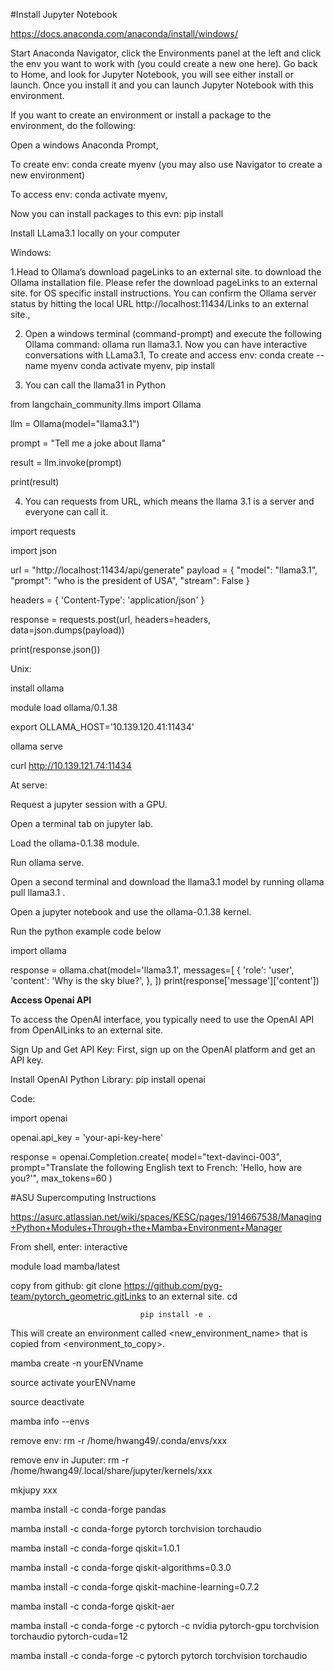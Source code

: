#Install Jupyter Notebook

https://docs.anaconda.com/anaconda/install/windows/

Start Anaconda Navigator,   click the Environments panel at the left and click the env you want to work with (you could create a new one here). 
Go back to Home, and look for Jupyter Notebook, you will see either install or launch.  Once you install it and you can launch Jupyter Notebook with this environment. 

If you  want to create an environment or install a package to the environment, do the following: 

Open a windows  Anaconda Prompt,  

To create  env:   conda create  myenv   (you may also use Navigator to create a new environment)

To access env:    conda activate myenv, 

Now you can install packages to this evn:   pip install 

Install LLama3.1 locally on your computer

Windows: 

1.Head to Ollama’s download pageLinks to an external site. to download the Ollama installation file.  Please refer the download pageLinks to an external site. for OS specific install instructions.  You can confirm the Ollama server status by hitting the local URL http://localhost:11434/Links to an external site., 

2. Open a windows terminal (command-prompt) and execute the following Ollama command:   ollama run llama3.1.  Now you can have interactive conversations with LLama3.1,   To create and access env:   conda create --name myenv  conda activate myenv,   pip install  

3.  You can call the llama31 in Python

from langchain_community.llms import Ollama

llm = Ollama(model="llama3.1")

prompt = "Tell me a joke about llama"

result = llm.invoke(prompt)

print(result)

4. You can requests from URL, which means  the llama 3.1 is a server and everyone can call it. 

import requests

import json

url = "http://localhost:11434/api/generate"
payload = {
    "model": "llama3.1",
    "prompt": "who is the president of USA",
    "stream": False
}

headers = {
    'Content-Type': 'application/json'
}

response = requests.post(url, headers=headers, data=json.dumps(payload))

print(response.json())

 
Unix: 

install ollama 

module load ollama/0.1.38

export OLLAMA_HOST='10.139.120.41:11434'

ollama serve

curl http://10.139.121.74:11434

 
At serve:  

Request a jupyter session with a GPU.

Open a terminal tab on jupyter lab.

Load the ollama-0.1.38 module.

Run ollama serve.

Open a second terminal and download the llama3.1 model by running ollama pull llama3.1 .

Open a jupyter notebook and use the ollama-0.1.38 kernel.

Run the python example code below

import ollama

response = ollama.chat(model='llama3.1', messages=[ { 'role': 'user', 'content': 'Why is the sky blue?', }, ]) print(response['message']['content'])

**Access Openai API**

To access the OpenAI interface, you typically need to use the OpenAI API from OpenAILinks to an external site. 

Sign Up and Get API Key: First, sign up on the OpenAI platform and get an API key. 

Install OpenAI Python Library:  pip install openai

Code: 

import openai

openai.api_key = 'your-api-key-here'

response = openai.Completion.create(
  model="text-davinci-003",  
  prompt="Translate the following English text to French: 'Hello, how are you?'",
  max_tokens=60
)


#ASU Supercomputing Instructions

https://asurc.atlassian.net/wiki/spaces/KESC/pages/1914667538/Managing+Python+Modules+Through+the+Mamba+Environment+Manager

From shell, enter:  interactive 

module load mamba/latest

copy from github:   git clone https://github.com/pyg-team/pytorch_geometric.gitLinks to an external site.
                                 cd   

                                 pip install -e .

This will create an environment called <new_environment_name> that is copied from <environment_to_copy>.

mamba create -n  yourENVname

source activate yourENVname

source deactivate 

mamba info --envs   

remove env:  rm -r  /home/hwang49/.conda/envs/xxx

remove env in Juputer:  rm -r   /home/hwang49/.local/share/jupyter/kernels/xxx

mkjupy xxx

mamba install -c conda-forge pandas

mamba install -c conda-forge  pytorch torchvision torchaudio

mamba install -c conda-forge qiskit=1.0.1

mamba install -c conda-forge qiskit-algorithms=0.3.0

mamba install -c conda-forge qiskit-machine-learning=0.7.2

mamba install -c conda-forge qiskit-aer

mamba install -c conda-forge -c pytorch -c nvidia pytorch-gpu torchvision torchaudio pytorch-cuda=12

mamba install -c conda-forge -c pytorch  pytorch torchvision torchaudio
